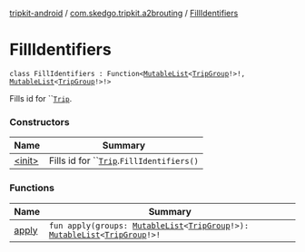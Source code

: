[tripkit-android](../../index.md) / [com.skedgo.tripkit.a2brouting](../index.md) / [FillIdentifiers](./index.md)

# FillIdentifiers

`class FillIdentifiers : Function<`[`MutableList`](https://kotlinlang.org/api/latest/jvm/stdlib/kotlin.collections/-mutable-list/index.html)`<`[`TripGroup`](../../skedgo.tripkit.routing/-trip-group/index.md)`!>!, `[`MutableList`](https://kotlinlang.org/api/latest/jvm/stdlib/kotlin.collections/-mutable-list/index.html)`<`[`TripGroup`](../../skedgo.tripkit.routing/-trip-group/index.md)`!>!>`

Fills id for ``[`Trip`](../../skedgo.tripkit.routing/-trip/index.md).

### Constructors

| Name | Summary |
|---|---|
| [&lt;init&gt;](-init-.md) | Fills id for ``[`Trip`](../../skedgo.tripkit.routing/-trip/index.md).`FillIdentifiers()` |

### Functions

| Name | Summary |
|---|---|
| [apply](apply.md) | `fun apply(groups: `[`MutableList`](https://kotlinlang.org/api/latest/jvm/stdlib/kotlin.collections/-mutable-list/index.html)`<`[`TripGroup`](../../skedgo.tripkit.routing/-trip-group/index.md)`!>): `[`MutableList`](https://kotlinlang.org/api/latest/jvm/stdlib/kotlin.collections/-mutable-list/index.html)`<`[`TripGroup`](../../skedgo.tripkit.routing/-trip-group/index.md)`!>!` |
